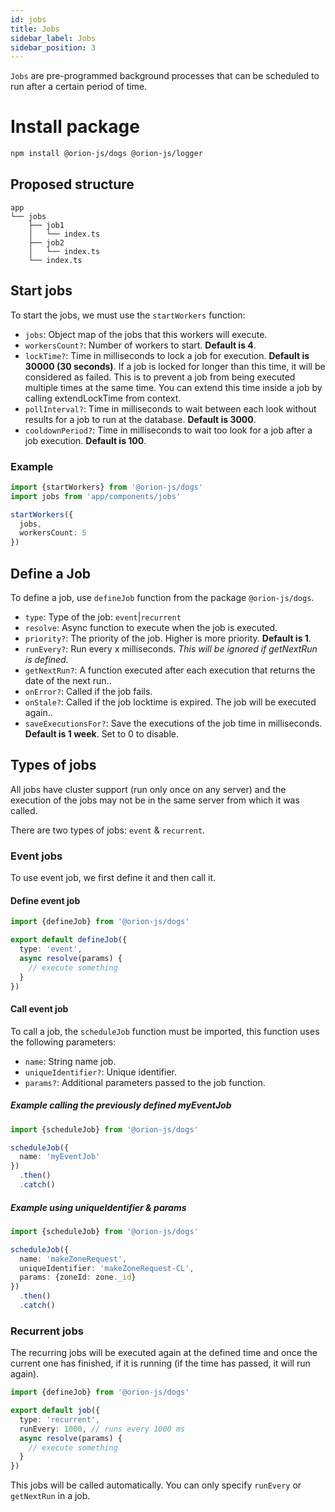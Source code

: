 ```yaml
---
id: jobs
title: Jobs
sidebar_label: Jobs
sidebar_position: 3
---
```


`Jobs` are pre-programmed background processes that can be scheduled to run after a certain period of time.

# Install package

```bash npm2yarn
npm install @orion-js/dogs @orion-js/logger
```

## Proposed structure

```
app
└── jobs
    ├── job1
    │   └── index.ts
    ├── job2
    │   └── index.ts
    └── index.ts
```

## Start jobs

To start the jobs, we must use the `startWorkers` function:

- `jobs`: Object map of the jobs that this workers will execute.
- `workersCount?`: Number of workers to start. **Default is 4**.
- `lockTime?`: Time in milliseconds to lock a job for execution. **Default is 30000 (30 seconds)**. If a job is locked for longer than this time, it will be considered as failed. This is to prevent a job from being executed multiple times at the same time. You can extend this time inside a job by calling extendLockTime from context.
- `pollInterval?`: Time in milliseconds to wait between each look without results for a job to run at the database. **Default is 3000**.
- `cooldownPeriod?`: Time in milliseconds to wait too look for a job after a job execution. **Default is 100**.

### Example

```ts title="app/jobs/index.ts"
import {startWorkers} from '@orion-js/dogs'
import jobs from 'app/components/jobs'

startWorkers({
  jobs,
  workersCount: 5
})
```

## Define a Job

To define a job, use `defineJob` function from the package `@orion-js/dogs`.

- `type`: Type of the job: `event`|`recurrent`
- `resolve`: Async function to execute when the job is executed.
- `priority?`: The priority of the job. Higher is more priority. **Default is 1**.
- `runEvery?`: Run every x milliseconds. _This will be ignored if getNextRun is defined._
- `getNextRun?`: A function executed after each execution that returns the date of the next run..
- `onError?`: Called if the job fails.
- `onStale?`: Called if the job locktime is expired. The job will be executed again..
- `saveExecutionsFor?`: Save the executions of the job time in milliseconds. **Default is 1 week**. Set to 0 to disable.

## Types of jobs

All jobs have cluster support (run only once on any server) and the execution of the jobs may not be in the same server from which it was called.

There are two types of jobs: `event` & `recurrent`.

### Event jobs

To use event job, we first define it and then call it.

#### Define event job

```ts title="myEventJob.ts"
import {defineJob} from '@orion-js/dogs'

export default defineJob({
  type: 'event',
  async resolve(params) {
    // execute something
  }
})
```

#### Call event job

To call a job, the `scheduleJob` function must be imported, this function uses the following parameters:

- `name`: String name job.
- `uniqueIdentifier?`: Unique identifier.
- `params?`: Additional parameters passed to the job function.

##### Example calling the previously defined myEventJob

```ts
import {scheduleJob} from '@orion-js/dogs'

scheduleJob({
  name: 'myEventJob'
})
  .then()
  .catch()
```

##### Example using uniqueIdentifier & params

```ts
import {scheduleJob} from '@orion-js/dogs'

scheduleJob({
  name: 'makeZoneRequest',
  uniqueIdentifier: 'makeZoneRequest-CL',
  params: {zoneId: zone._id}
})
  .then()
  .catch()
```

### Recurrent jobs

The recurring jobs will be executed again at the defined time and once the current one has finished, if it is running (if the time has passed, it will run again).

```ts
import {defineJob} from '@orion-js/dogs'

export default job({
  type: 'recurrent',
  runEvery: 1000, // runs every 1000 ms
  async resolve(params) {
    // execute something
  }
})
```

This jobs will be called automatically. You can only specify `runEvery` or `getNextRun` in a job.
